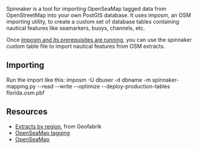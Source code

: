 Spinnaker is a tool for importing OpenSeaMap tagged data from OpenStreetMap into your own PostGIS database. It uses imposm, an OSM importing utility, to create a custom set of database tables containing nautical features like seamarkers, buoys, channels, etc. 

Once [imposm and its prerequisites are running](http://imposm.org/docs/imposm/latest/install.html), you can use the spinnaker custom table file to import nautical features from OSM extracts.

## Importing

Run the import like this:
    imposm -U dbuser -d dbname -m spinnaker-mapping.py --read --write --optimize --deploy-production-tables florida.osm.pbf

## Resources

* [Extracts by region](http://download.geofabrik.de/openstreetmap/), from Geofabrik
* [OpenSeaMap tagging](http://wiki.openstreetmap.org/wiki/Openseamap/Seamark_Tag_Values)
* [OpenSeaMap](http://www.openseamap.org/)